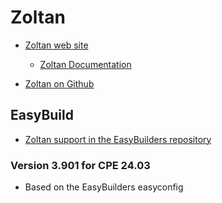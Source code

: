 # Zoltan

  * [Zoltan web site](https://sandialabs.github.io/Zoltan/)

      * [Zoltan Documentation](https://sandialabs.github.io/Zoltan/ug_html/ug.html)

  * [Zoltan on Github](https://github.com/sandialabs/Zoltan)


## EasyBuild

  * [Zoltan support in the EasyBuilders repository](https://github.com/easybuilders/easybuild-easyconfigs/tree/develop/easybuild/easyconfigs/z/Zoltan)

### Version 3.901 for CPE 24.03

-   Based on the EasyBuilders easyconfig